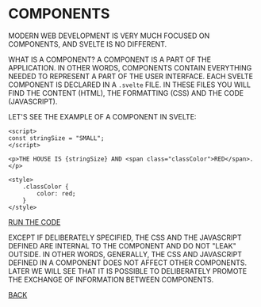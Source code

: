 # COMPONENTS

MODERN WEB DEVELOPMENT IS VERY MUCH FOCUSED ON COMPONENTS, AND SVELTE IS NO DIFFERENT.

WHAT IS A COMPONENT? A COMPONENT IS A PART OF THE APPLICATION. IN OTHER WORDS, COMPONENTS CONTAIN EVERYTHING NEEDED TO REPRESENT A PART OF THE USER INTERFACE. EACH SVELTE COMPONENT IS DECLARED IN A `.svelte` FILE. IN THESE FILES YOU WILL FIND THE CONTENT (HTML), THE FORMATTING (CSS) AND THE CODE (JAVASCRIPT).

LET'S SEE THE EXAMPLE OF A COMPONENT IN SVELTE:

```svelte
<script>
const stringSize = "SMALL";
</script>

<p>THE HOUSE IS {stringSize} AND <span class="classColor">RED</span>.</p>

<style>
    .classColor {
        color: red;
    }
</style>
```

[RUN THE CODE](https://svelte.dev/repl/8317951f7e3f45b7b5d908ed6134d710?version=3.54.0)

EXCEPT IF DELIBERATELY SPECIFIED, THE CSS AND THE JAVASCRIPT DEFINED ARE INTERNAL TO THE COMPONENT AND DO NOT "LEAK" OUTSIDE. IN OTHER WORDS, GENERALLY, THE CSS AND JAVASCRIPT DEFINED IN A COMPONENT DOES NOT AFFECT OTHER COMPONENTS. LATER WE WILL SEE THAT IT IS POSSIBLE TO DELIBERATELY PROMOTE THE EXCHANGE OF INFORMATION BETWEEN COMPONENTS.

[BACK](../README.md)
